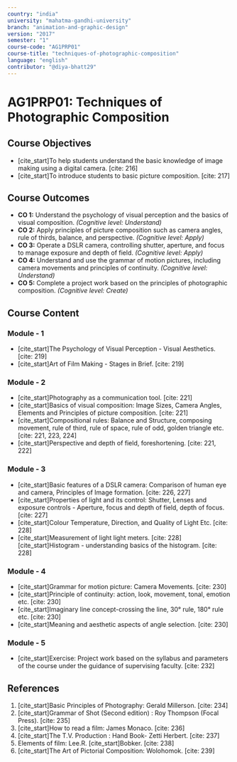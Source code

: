 ```yaml
---
country: "india"
university: "mahatma-gandhi-university"
branch: "animation-and-graphic-design"
version: "2017"
semester: "1"
course-code: "AG1PRP01"
course-title: "techniques-of-photographic-composition"
language: "english"
contributor: "@diya-bhatt29"
---
```


# AG1PRP01: Techniques of Photographic Composition

## Course Objectives
* [cite_start]To help students understand the basic knowledge of image making using a digital camera. [cite: 216]
* [cite_start]To introduce students to basic picture composition. [cite: 217]

## Course Outcomes
* **CO 1:** Understand the psychology of visual perception and the basics of visual composition. *(Cognitive level: Understand)*
* **CO 2:** Apply principles of picture composition such as camera angles, rule of thirds, balance, and perspective. *(Cognitive level: Apply)*
* **CO 3:** Operate a DSLR camera, controlling shutter, aperture, and focus to manage exposure and depth of field. *(Cognitive level: Apply)*
* **CO 4:** Understand and use the grammar of motion pictures, including camera movements and principles of continuity. *(Cognitive level: Understand)*
* **CO 5:** Complete a project work based on the principles of photographic composition. *(Cognitive level: Create)*

## Course Content

### Module - 1
* [cite_start]The Psychology of Visual Perception - Visual Aesthetics. [cite: 219]
* [cite_start]Art of Film Making - Stages in Brief. [cite: 219]

### Module - 2
* [cite_start]Photography as a communication tool. [cite: 221]
* [cite_start]Basics of visual composition: Image Sizes, Camera Angles, Elements and Principles of picture composition. [cite: 221]
* [cite_start]Compositional rules: Balance and Structure, composing movement, rule of third, rule of space, rule of odd, golden triangle etc. [cite: 221, 223, 224]
* [cite_start]Perspective and depth of field, foreshortening. [cite: 221, 222]

### Module - 3
* [cite_start]Basic features of a DSLR camera: Comparison of human eye and camera, Principles of Image formation. [cite: 226, 227]
* [cite_start]Properties of light and its control: Shutter, Lenses and exposure controls - Aperture, focus and depth of field, depth of focus. [cite: 227]
* [cite_start]Colour Temperature, Direction, and Quality of Light Etc. [cite: 228]
* [cite_start]Measurement of light light meters. [cite: 228] [cite_start]Histogram - understanding basics of the histogram. [cite: 228]

### Module - 4
* [cite_start]Grammar for motion picture: Camera Movements. [cite: 230]
* [cite_start]Principle of continuity: action, look, movement, tonal, emotion etc. [cite: 230]
* [cite_start]Imaginary line concept-crossing the line, 30° rule, 180° rule etc. [cite: 230]
* [cite_start]Meaning and aesthetic aspects of angle selection. [cite: 230]

### Module - 5
* [cite_start]Exercise: Project work based on the syllabus and parameters of the course under the guidance of supervising faculty. [cite: 232]

## References
1.  [cite_start]Basic Principles of Photography: Gerald Millerson. [cite: 234]
2.  [cite_start]Grammar of Shot (Second edition) : Roy Thompson (Focal Press). [cite: 235]
3.  [cite_start]How to read a film: James Monaco. [cite: 236]
4.  [cite_start]The T.V. Production : Hand Book- Zetti Herbert. [cite: 237]
5.  Elements of film: Lee.R. [cite_start]Bobker. [cite: 238]
6.  [cite_start]The Art of Pictorial Composition: Wolohomok. [cite: 239]